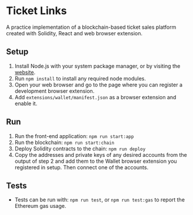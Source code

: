 # Ticket Links

A practice implementation of a blockchain-based ticket sales platform created with Solidity, React and web browser extension.

## Setup

1. Install Node.js with your system package manager, or by visiting the [website](https://nodejs.org/en/download).
2. Run `npm install` to install any required node modules.
3. Open your web browser and go to the page where you can register a development browser extension.
4. Add `extensions/wallet/manifest.json` as a browser extension and enable it.

## Run

1. Run the front-end application: `npm run start:app`
2. Run the blockchain: `npm run start:chain`
3. Deploy Solidity contracts to the chain: `npm run deploy`
4. Copy the addresses and private keys of any desired accounts from the output of step 2 and add them to the Wallet browser extension you registered in setup. Then connect one of the accounts.

## Tests

- Tests can be run with: `npm run test`, or `npm run test:gas` to report the Ethereum gas usage.
